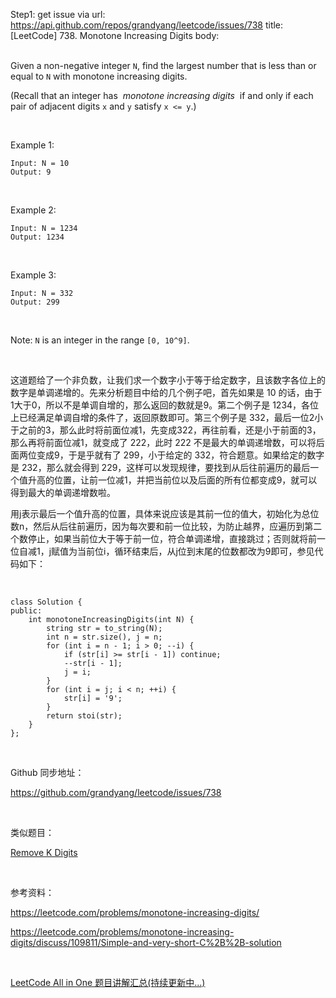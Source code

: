 Step1: get issue via url: https://api.github.com/repos/grandyang/leetcode/issues/738 
 title:[LeetCode] 738. Monotone Increasing Digits 
 body:  
  

Given a non-negative integer `N`, find the largest number that is less than or equal to `N` with monotone increasing digits.

(Recall that an integer has  _monotone increasing digits_  if and only if each pair of adjacent digits `x` and `y` satisfy `x <= y`.)

 

Example 1:
    
    
    Input: N = 10
    Output: 9
    

 

Example 2:
    
    
    Input: N = 1234
    Output: 1234
    

 

Example 3:
    
    
    Input: N = 332
    Output: 299
    

 

Note: `N` is an integer in the range `[0, 10^9]`.

 

这道题给了一个非负数，让我们求一个数字小于等于给定数字，且该数字各位上的数字是单调递增的。先来分析题目中给的几个例子吧，首先如果是 10 的话，由于1大于0，所以不是单调自增的，那么返回的数就是9。第二个例子是 1234，各位上已经满足单调自增的条件了，返回原数即可。第三个例子是 332，最后一位2小于之前的3，那么此时将前面位减1，先变成322，再往前看，还是小于前面的3，那么再将前面位减1，就变成了 222，此时 222 不是最大的单调递增数，可以将后面两位变成9，于是乎就有了 299，小于给定的 332，符合题意。如果给定的数字是 232，那么就会得到 229，这样可以发现规律，要找到从后往前遍历的最后一个值升高的位置，让前一位减1，并把当前位以及后面的所有位都变成9，就可以得到最大的单调递增数啦。

用j表示最后一个值升高的位置，具体来说应该是其前一位的值大，初始化为总位数n，然后从后往前遍历，因为每次要和前一位比较，为防止越界，应遍历到第二个数停止，如果当前位大于等于前一位，符合单调递增，直接跳过；否则就将前一位自减1，j赋值为当前位i，循环结束后，从j位到末尾的位数都改为9即可，参见代码如下：

 
    
    
    class Solution {
    public:
        int monotoneIncreasingDigits(int N) {
            string str = to_string(N);
            int n = str.size(), j = n;
            for (int i = n - 1; i > 0; --i) {
                if (str[i] >= str[i - 1]) continue;
                --str[i - 1];
                j = i;
            }        
            for (int i = j; i < n; ++i) {
                str[i] = '9';
            }
            return stoi(str);
        }
    };

 

Github 同步地址：

<https://github.com/grandyang/leetcode/issues/738>

 

类似题目：

[Remove K Digits](http://www.cnblogs.com/grandyang/p/5883736.html)

 

参考资料：

<https://leetcode.com/problems/monotone-increasing-digits/>

<https://leetcode.com/problems/monotone-increasing-digits/discuss/109811/Simple-and-very-short-C%2B%2B-solution>

 

[LeetCode All in One 题目讲解汇总(持续更新中...)](http://www.cnblogs.com/grandyang/p/4606334.html)
